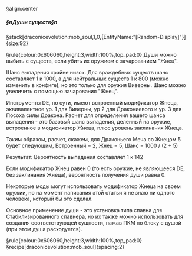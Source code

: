 §align:center
##### §nДуши существ§n

§stack[draconicevolution:mob_soul,1,0,{EntityName:"[Random-Display]"}]{size:92} 

§rule{colour:0x606060,height:3,width:100%,top_pad:0}
Души можно выбить с существ, если убить их оружием с зачарованием "Жнец".

Шанс выпадения крайне низок.
Для враждебных существ шанс составляет 1 к 1000, а для нейтральных существ 1 к 800 (можно изменить в конфиге), но это только для оружия Виверны.
Шанс можно увеличить с помощью зачарования "Жнец".

Инструменты DE, по сути, имеют встроенный модификатор Жнеца, эквивалентное ур. 1 для Виверны, ур 2 для Дракониевого и ур. 3 для Посоха силы Дракона.
Расчет для определения вашего шанса выпадения - это базовый шанс выпадения, деленный на оружие, встроенное в модификатор Жнеца, плюс уровень заклинания Жнеца.

Таким образом, расчет, скажем, для Драконьего Меча со Жнецом 5 будет следующим,
Встроенный = 2,
Жнец = 5,
Шанс = 1000 / (2 + 5)

Результат: Вероятность выпадения составляет 1 к 142

Если модификатор Жнец равен 0 (то есть оружие, не являющееся DE, без заклинания Жнеца), вероятность получения души равна 0.

Некоторые моды могут использовать модификатор Жнеца на своем оружии, но на момент написания этой статьи я не знаю ни одного человека, который бы это сделал.


Основное применение души - это установка типа спавна для Стабилизированного спавнера, но их также можно использовать для создания соответствующей сущности, нажав ПКМ по блоку с душой (при этом душа расходуется).

§rule{colour:0x606060,height:3,width:100%,top_pad:0}
§recipe[draconicevolution:mob_soul]{spacing:2}